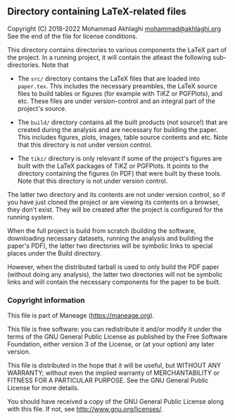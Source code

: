 Directory containing LaTeX-related files
----------------------------------------

Copyright (C) 2018-2022 Mohammad Akhlaghi <mohammad@akhlaghi.org>\
See the end of the file for license conditions.

This directory contains directories to various components the LaTeX part of
the project. In a running project, it will contain the atleast the
following sub-directories. Note that

- The `src/` directory contains the LaTeX files that are loaded into
  `paper.tex`. This includes the necessary preambles, the LaTeX source
  files to build tables or figures (for example with TiKZ or PGFPlots), and
  etc.  These files are under version-control and an integral part of the
  project's source.

- The `build/` directory contains all the built products (not source!) that
  are created during the analysis and are necessary for building the
  paper. This includes figures, plots, images, table source contents and
  etc. Note that this directory is not under version control.

- The `tikz/` directory is only relevant if some of the project's figures
  are built with the LaTeX packages of TiKZ or PGFPlots. It points to the
  directory containing the figures (in PDF) that were built by these tools.
  Note that this directory is not under version control.

The latter two directory and its contents are not under version control, so
if you have just cloned the project or are viewing its contents on a
browser, they don't exist. They will be created after the project is
configured for the running system.

When the full project is build from scratch (building the software,
downloading necessary datasets, running the analysis and building the
paper's PDF), the latter two directories will be symbolic links to special
places under the Build directory.

However, when the distributed tarball is used to only build the PDF paper
(without doing any analysis), the latter two directories will not be
symbolic links and will contain the necessary components for the paper to
be built.





### Copyright information
This file is part of Maneage (https://maneage.org).

This file is free software: you can redistribute it and/or modify it
under the terms of the GNU General Public License as published by the
Free Software Foundation, either version 3 of the License, or (at your
option) any later version.

This file is distributed in the hope that it will be useful, but WITHOUT
ANY WARRANTY; without even the implied warranty of MERCHANTABILITY or
FITNESS FOR A PARTICULAR PURPOSE.  See the GNU General Public License
for more details.

You should have received a copy of the GNU General Public License along
with this file.  If not, see <http://www.gnu.org/licenses/>.
